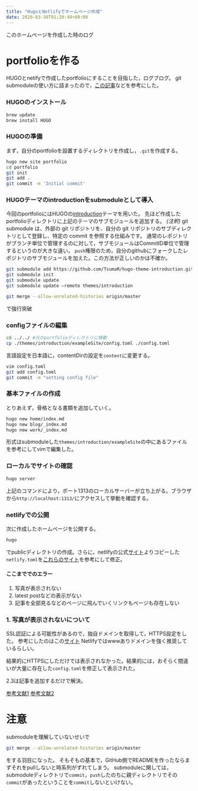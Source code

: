 ```yaml
---
title: "HugoとNetlifyでホームページ作成"
date: 2020-03-30T01:20:49+09:00
---
```


このホームページを作成した時のログ





# portfolioを作る
HUGOとnetifyで作成したportfolioにすることを目指した，ログブログ。
git submoduleの使い方に詰まったので，[この記事](https://qiita.com/sotarok/items/0d525e568a6088f6f6bb)などを参考にした。

### HUGOのインストール　
```sh
brew update
brew install HUGO
```

### HUGOの準備
まず，自分のportfolioを設置するディレクトリを作成し，`.git`を作成する。
```sh
hugo new site portfolio
cd portfolio
git init
git add .
git commit -m 'Initial commit'
```

### HUGOテーマのintroductionをsubmoduleとして導入

今回のportfolioにはHUGOの[introduction](https://themes.gohugo.io/hugo-theme-introduction/)テーマを用いた。
先ほど作成したportfolioディレクトリに上記のテーマのサブモジュールを追加する。
*(注釈)*
git submodule は、外部の git リポジトリを、自分の git リポジトリのサブディレクトリとして登録し、特定の commit を参照する仕組みです。
通常のレポジトリがブランチ単位で管理するのに対して，サブモジュールはCommitID単位で管理するというのが大きな違い。
`push`権限のため，自分のgithubにフォークしたレポジトリのサブモジュールを加えた。この方法が正しいのかは不確か。

```sh
git submodule add https://github.com/TsumaR/hugo-theme-introduction.git themes/introduction
git submodule init
git submodule update
git submodule update —remote themes/introduction
```

```sh
git merge --allow-unrelated-histories origin/master
```
で強行突破

### configファイルの編集
```sh
cd ../../ #元のportfolioディレクトリに移動
cp ./themes/introduction/exampleSite/config.toml ./config.toml
```
言語設定を日本語に，contentDirの設定を`content`に変更する。
```sh
vim config.toml
git add config.toml
git commit -m "setting config file"
```

### 基本ファイルの作成　

とりあえず，骨格となる書類を追加していく。
```sh
hugo new home/index.md
hugo new blog/_index.md
hugo new work/_index.md
```
形式はsubmoduleした`themes/introduction/exampleSite`の中にあるファイルを参考にしてvimで編集した。

### ローカルでサイトの確認
```sh
hugo server
```
上記のコマンドにより，ポート1313のローカルサーバーが立ち上がる。ブラウザから`http://localhost:1313/`にアクセスして挙動を確認する。

### netlifyでの公開
次に作成したホームページを公開する。
```sh
hugo
```
でpublicディレクトリの作成。さらに，netlifyの公式[サイト](https://gohugo.io/hosting-and-deployment/hosting-on-netlify/)よりコピーした`netlify.toml`を[これらのサイト](https://qiita.com/jrfk/items/4c6df87ca72a76e30224)を参考にして修正。

#### ここまででのエラー　
1. 写真が表示されない　
2. latest postなどの表示がない　
3. 記事を全部見るなどのページに飛んでいくリンクもページも存在しない

### 1. 写真が表示されないについて
SSL認証による可能性があるので，独自ドメインを取得して，HTTPS設定をした。
参考にしたのはこの[サイト](https://jamstack.jp/blog/how_to_set_custom_domain/)
Netlifyではwwwありドメインを強く推奨しているらしい。

結果的にHTTPSにしただけでは表示されなかった。結果的には，おそらく間違いが大量に存在した`config.toml`を修正して表示された。

2.3は記事を追加するだけで解決。

[参考文献1](https://blog.tomoya.dev/2019/01/hugo-with-netlify/)
[参考文献2](https://r17n.page/2019/07/24/create-hexo-blog-process/)


# 注意　
submoduleを理解していないせいで
```sh
git merge --allow-unrelated-histories origin/master
```
をする羽目になった。
そもそもの基本で，GitHub側でREADMEを作ったならまずそれをpullしないと時系列がずれてしまう。
submoduleに関しては，submoduleディレクトリで`commit`，`push`したのちに親ディレクトリでその`commit`があったということを`commit`しないといけない。

